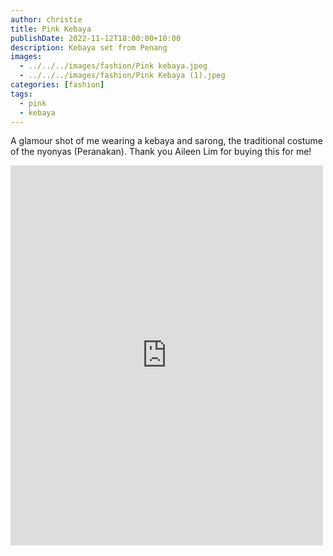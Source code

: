 ```yaml
---
author: christie
title: Pink Kebaya
publishDate: 2022-11-12T18:00:00+10:00
description: Kebaya set from Penang
images:
  - ../../../images/fashion/Pink kebaya.jpeg
  - ../../../images/fashion/Pink Kebaya (1).jpeg
categories: [fashion]
tags:
  - pink
  - kebaya
---
```


A glamour shot of me wearing a kebaya and sarong, the traditional costume of the nyonyas (Peranakan). Thank you Aileen Lim for buying this for me!

<iframe src="https://www.facebook.com/plugins/post.php?href=https%3A%2F%2Fwww.facebook.com%2Fchris1.tham%2Fposts%2Fpfbid02XHDFKkG8HVWkvBB8LH8rB7rFKz93MguP4KWMdyBhRjx1wyKztsDeN67wRQhnm5L9l&show_text=true&width=500" width="500" height="608" style="border:none;overflow:hidden" scrolling="no" frameborder="0" allowfullscreen="true" allow="autoplay; clipboard-write; encrypted-media; picture-in-picture; web-share"></iframe>
